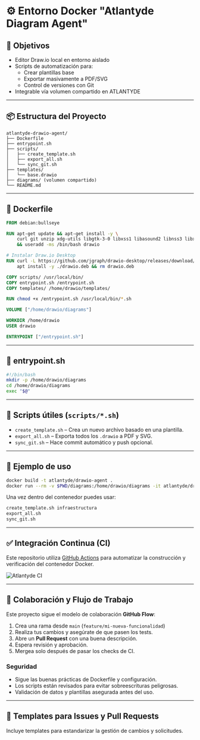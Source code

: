 # ⚙️ Entorno Docker "Atlantyde Diagram Agent"

## 🎯 Objetivos

- Editor Draw.io local en entorno aislado
- Scripts de automatización para:
  - Crear plantillas base
  - Exportar masivamente a PDF/SVG
  - Control de versiones con Git
- Integrable vía volumen compartido en ATLANTYDE

---

## 📦 Estructura del Proyecto

```
atlantyde-drawio-agent/
├── Dockerfile
├── entrypoint.sh
├── scripts/
│   ├── create_template.sh
│   ├── export_all.sh
│   └── sync_git.sh
├── templates/
│   └── base.drawio
├── diagrams/ (volumen compartido)
└── README.md
```

---

## 🐳 Dockerfile

```Dockerfile
FROM debian:bullseye

RUN apt-get update && apt-get install -y \
    curl git unzip xdg-utils libgtk-3-0 libxss1 libasound2 libnss3 libx11-xcb1 \
    && useradd -ms /bin/bash drawio

# Instalar Draw.io Desktop
RUN curl -L https://github.com/jgraph/drawio-desktop/releases/download/v22.0.3/drawio-x64-22.0.3.deb -o drawio.deb && \
    apt install -y ./drawio.deb && rm drawio.deb

COPY scripts/ /usr/local/bin/
COPY entrypoint.sh /entrypoint.sh
COPY templates/ /home/drawio/templates/

RUN chmod +x /entrypoint.sh /usr/local/bin/*.sh

VOLUME ["/home/drawio/diagrams"]

WORKDIR /home/drawio
USER drawio

ENTRYPOINT ["/entrypoint.sh"]
```

---

## 🚀 entrypoint.sh

```bash
#!/bin/bash
mkdir -p /home/drawio/diagrams
cd /home/drawio/diagrams
exec "$@"
```

---

## 🧰 Scripts útiles (`scripts/*.sh`)

- `create_template.sh` – Crea un nuevo archivo basado en una plantilla.
- `export_all.sh` – Exporta todos los `.drawio` a PDF y SVG.
- `sync_git.sh` – Hace commit automático y push opcional.

---

## 🧪 Ejemplo de uso

```bash
docker build -t atlantyde/drawio-agent .
docker run --rm -v $PWD/diagrams:/home/drawio/diagrams -it atlantyde/drawio-agent bash
```

Una vez dentro del contenedor puedes usar:

```bash
create_template.sh infraestructura
export_all.sh
sync_git.sh
```


---

## ✅ Integración Continua (CI)

Este repositorio utiliza [GitHub Actions](https://github.com/features/actions) para automatizar la construcción y verificación del contenedor Docker.

![Atlantyde CI](https://github.com/your-org/atlantyde-drawio-agent/actions/workflows/ci.yml/badge.svg)

---

## 🤝 Colaboración y Flujo de Trabajo

Este proyecto sigue el modelo de colaboración **GitHub Flow**:
1. Crea una rama desde `main` (`feature/mi-nueva-funcionalidad`)
2. Realiza tus cambios y asegúrate de que pasen los tests.
3. Abre un **Pull Request** con una buena descripción.
4. Espera revisión y aprobación.
5. Mergea solo después de pasar los checks de CI.

### Seguridad
- Sigue las buenas prácticas de Dockerfile y configuración.
- Los scripts están revisados para evitar sobreescrituras peligrosas.
- Validación de datos y plantillas asegurada antes del uso.

---

## 📌 Templates para Issues y Pull Requests

Incluye templates para estandarizar la gestión de cambios y solicitudes.

